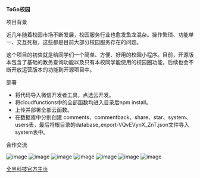 

**ToGo校园**

项目背景

近几年随着校园市场不断发展，校园服务行业也愈发鱼龙混杂。操作繁琐、功能单一、交互死板，这些都是目前大部分校园服务存在的问题。

这个项目的初衷就是给同学们一个简单、方便、好用的校园小程序。目前，开源版本包含了基础的教务查询功能以及只有本校同学能使用的校园圈功能，后续也会不断开放运营版本的功能到开源项目中。

部署

- 将代码导入微信开发者工具，点选云开发。
- 将cloudfunctions中的全部函数均进入目录后npm install。
- 上传并部署全部云函数。
- 在数据库中分别创建 comments、commentback、share、star、system、users表，最后将根目录的database_export-VQvEVynX_ZnT.json文件导入system表中。

合作交流

![image](.idea/13251623840420_.pic.jpg)
![image](.idea/13261623840424_.pic_hd.jpg)
![image](.idea/13271623840428_.pic_hd.jpg)
![image](.idea/13281623840432_.pic_hd.jpg)
![image](.idea/13291623840437_.pic_hd.jpg)
![image](.idea/13301623840443_.pic_hd.jpg)
![image](.idea/13311623840448_.pic.jpg)

[全黑科技官方主页](http://www.abtwork.com/?fileGuid=T6yPgqJ8v9PKXHqc)

